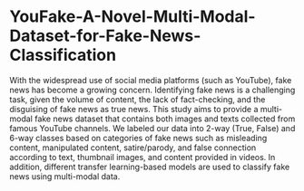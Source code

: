 # YouFake-A-Novel-Multi-Modal-Dataset-for-Fake-News-Classification

With the widespread use of social media platforms (such as YouTube), fake news has become a growing concern. Identifying fake news is a challenging task, given the volume of content, the lack of fact-checking, and the disguising of fake news as true news. This study aims to provide a multi-modal fake news dataset that contains both images and texts collected from famous YouTube channels. We labeled our data into 2-way (True, False) and 6-way classes based on categories of fake news such as misleading content, manipulated content, satire/parody, and false connection according to text, thumbnail images, and content provided in videos. In addition, different transfer learning-based models are used to classify fake news using multi-modal data.
